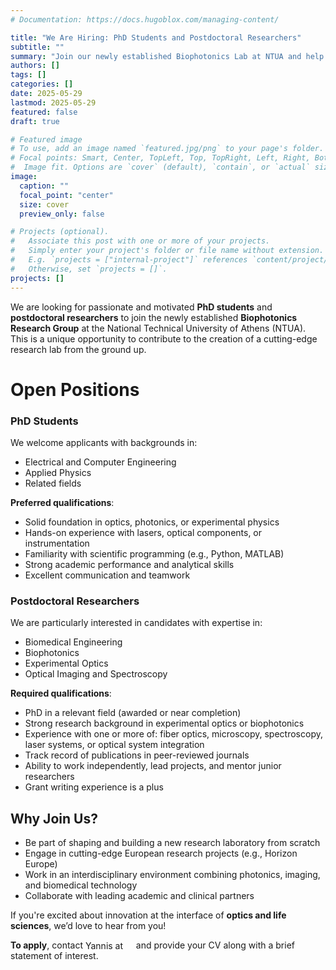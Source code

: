 ```yaml
---
# Documentation: https://docs.hugoblox.com/managing-content/

title: "We Are Hiring: PhD Students and Postdoctoral Researchers"
subtitle: ""
summary: "Join our newly established Biophotonics Lab at NTUA and help build it from the ground up."
authors: []
tags: []
categories: []
date: 2025-05-29
lastmod: 2025-05-29
featured: false
draft: true

# Featured image
# To use, add an image named `featured.jpg/png` to your page's folder.
# Focal points: Smart, Center, TopLeft, Top, TopRight, Left, Right, BottomLeft, Bottom, BottomRight.
#  Image fit. Options are `cover` (default), `contain`, or `actual` size.
image:
  caption: ""
  focal_point: "center"
  size: cover
  preview_only: false

# Projects (optional).
#   Associate this post with one or more of your projects.
#   Simply enter your project's folder or file name without extension.
#   E.g. `projects = ["internal-project"]` references `content/project/deep-learning/index.md`.
#   Otherwise, set `projects = []`.
projects: []
---
```


We are looking for passionate and motivated **PhD students** and **postdoctoral researchers** to join the newly established **Biophotonics Research Group** at the National Technical University of Athens (NTUA). This is a unique opportunity to contribute to the creation of a cutting-edge research lab from the ground up.

# Open Positions

### PhD Students  
We welcome applicants with backgrounds in:
- Electrical and Computer Engineering  
- Applied Physics  
- Related fields

**Preferred qualifications**:
- Solid foundation in optics, photonics, or experimental physics  
- Hands-on experience with lasers, optical components, or instrumentation  
- Familiarity with scientific programming (e.g., Python, MATLAB)  
- Strong academic performance and analytical skills  
- Excellent communication and teamwork  

### Postdoctoral Researchers  
We are particularly interested in candidates with expertise in:
- Biomedical Engineering  
- Biophotonics  
- Experimental Optics  
- Optical Imaging and Spectroscopy

**Required qualifications**:
- PhD in a relevant field (awarded or near completion)  
- Strong research background in experimental optics or biophotonics  
- Experience with one or more of: fiber optics, microscopy, spectroscopy, laser systems, or optical system integration  
- Track record of publications in peer-reviewed journals  
- Ability to work independently, lead projects, and mentor junior researchers  
- Grant writing experience is a plus

## Why Join Us?

- Be part of shaping and building a new research laboratory from scratch  
- Engage in cutting-edge European research projects (e.g., Horizon Europe)  
- Work in an interdisciplinary environment combining photonics, imaging, and biomedical technology  
- Collaborate with leading academic and clinical partners

If you're excited about innovation at the interface of **optics and life sciences**, we’d love to hear from you!

**To apply**, contact <span style="display: inline-flex; align-items: center; gap: 0.2em; line-height: 1; vertical-align: middle;">
  Yannis at <img src="/images/email.png" alt="" style="height: 1.0em; margin: 0; padding: 0; display: inline;">
</span>
and provide your CV along with a brief statement of interest.

